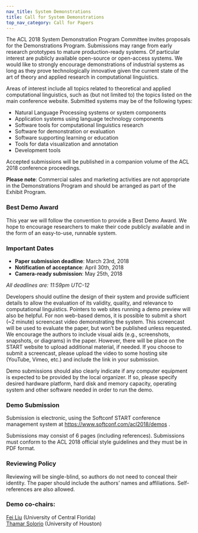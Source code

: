 ```yaml
---
nav_title: System Demonstrations
title: Call for System Demonstrations
top_nav_category: Call for Papers
---
```


The ACL 2018 System Demonstration Program Committee invites proposals for the Demonstrations Program. Submissions may range from early research prototypes to mature production-ready systems. Of particular interest are publicly available open-source or open-access systems. We would like to strongly encourage demonstrations of industrial systems as long as they prove technologically innovative given the current state of the art of theory and applied research in computational linguistics.

Areas of interest include all topics related to theoretical and applied computational linguistics, such as (but not limited to) the topics listed on the main conference website. Submitted systems may be of the following types:

* Natural Language Processing systems or system components
* Application systems using language technology components
* Software tools for computational linguistics research
* Software for demonstration or evaluation
* Software supporting learning or education
* Tools for data visualization and annotation
* Development tools

Accepted submissions will be published in a companion volume of the ACL 2018 conference proceedings.

**Please note**: Commercial sales and marketing activities are not appropriate in the Demonstrations Program and should be arranged as part of the Exhibit Program.

### Best Demo Award

This year we will follow the convention to provide a Best Demo Award. We hope to encourage researchers to make their code publicly available and in the form of an easy-to-use, runnable system.

### Important Dates

* **Paper submission deadline**: March 23rd, 2018
* **Notification of acceptance**: April 30th, 2018
* **Camera-ready submission**: May 25th, 2018

_All deadlines are: 11:59pm UTC-12_

Developers should outline the design of their system and provide sufficient details to allow the evaluation of its validity, quality, and relevance to computational linguistics. Pointers to web sites running a demo preview will also be helpful. For non web-based demos, it is possible to submit a short (~2 minute) screencast video demonstrating the system. This screencast will be used to evaluate the paper, but won’t be published unless requested. We encourage the authors to include visual aids (e.g., screenshots, snapshots, or diagrams) in the paper. However, there will be place on the START website to upload additional material, if needed. If you choose to submit a screencast, please upload the video to some hosting site (YouTube, Vimeo, etc.) and include the link in your submission.

Demo submissions should also clearly indicate if any computer equipment is expected to be provided by the local organizer. If so, please specify desired hardware platform, hard disk and memory capacity, operating system and other software needed in order to run the demo.

### Demo Submission 

Submission is electronic, using the Softconf START conference management system at <https://www.softconf.com/acl2018/demos> .

Submissions may consist of 6 pages (including references). Submissions must conform to the ACL 2018 official style guidelines and they must be in PDF format.

### Reviewing Policy

Reviewing will be single-blind, so authors do not need to conceal their identity. The paper should include the authors’ names and affiliations. Self-references are also allowed.

### Demo co-chairs: 
[Fei Liu](mailto:feiliu@cs.ucf.edu) (University of Central Florida)  
[Thamar Solorio](mailto:thamar.solorio@gmail.com) (University of Houston)  
